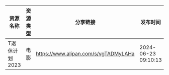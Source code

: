 | 资源名称      | 资源类型 | 分享链接                                 | 发布时间                |
| --------- | ---- | ------------------------------------ | ------------------- |
| T退休计划2023 | 电影   | https://www.alipan.com/s/vgTADMyLAHa | 2024-06-23 09:10:13 |
